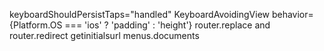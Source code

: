keyboardShouldPersistTaps="handled"
KeyboardAvoidingView behavior={Platform.OS === 'ios' ? 'padding' : 'height'}
router.replace and router.redirect
getinitialsurl
menus.documents